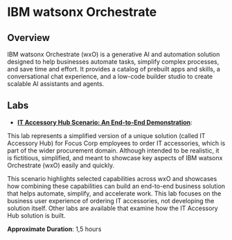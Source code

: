 # IBM watsonx Orchestrate

## Overview

IBM watsonx Orchestrate (wxO) is a generative AI and automation solution designed to help businesses automate tasks, simplify complex processes, and save time and effort. It provides a catalog of prebuilt apps and skills, a conversational chat experience, and a low-code builder studio to create scalable AI assistants and agents.

## Labs

- **[IT Accessory Hub Scenario: An End-to-End Demonstration](wxo%20IT%20Accessory%20Hub%20Scenario%20End-to-End%20Demo.pdf)**: 

This lab represents a simplified version of a unique solution (called IT Accessory Hub) for Focus Corp employees to order IT accessories, which is part of the wider procurement domain. Although intended to be realistic, it is fictitious, simplified, and meant to showcase key aspects of IBM watsonx Orchestrate (wxO) easily and quickly.

This scenario highlights selected capabilities across wxO and showcases how combining these capabilities can build an end-to-end business solution that helps automate, simplify, and accelerate work.
This lab focuses on the business user experience of ordering IT accessories, not developing the solution itself. Other labs are available that examine how the IT Accessory Hub solution is built.

**Approximate Duration**: 1,5 hours

